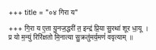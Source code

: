 +++
title = "०४ गिरा य"

+++
गि॒रा य ए॒ता यु॒नज॒द्धरी॑ त॒ इन्द्र॑ प्रि॒या सु॒रथा॑ शूर धा॒यू ।  
प्र यो म॒न्युं रिरि॑क्षतो मि॒नात्या सु॒क्रतु॑मर्य॒मणं॑ ववृत्याम् ॥